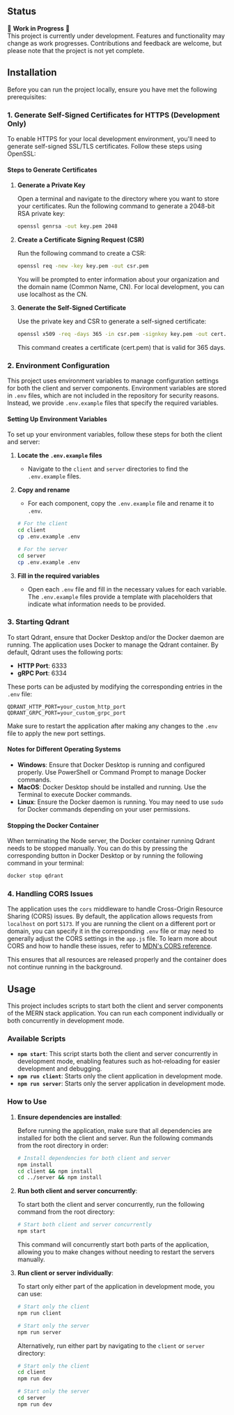 ## Status

🚧 **Work in Progress** 🚧  
This project is currently under development. Features and functionality may change as work progresses. Contributions and feedback are welcome, but please note that the project is not yet complete.

## Installation

Before you can run the project locally, ensure you have met the following prerequisites:

### 1. Generate Self-Signed Certificates for HTTPS (Development Only)

To enable HTTPS for your local development environment, you'll need to generate self-signed SSL/TLS certificates. Follow these steps using OpenSSL:

#### Steps to Generate Certificates

1. **Generate a Private Key**

   Open a terminal and navigate to the directory where you want to store your certificates. Run the following command to generate a 2048-bit RSA private key:

   ```bash
   openssl genrsa -out key.pem 2048
   ```

2. **Create a Certificate Signing Request (CSR)**

   Run the following command to create a CSR:
   ```bash
   openssl req -new -key key.pem -out csr.pem
   ```

   You will be prompted to enter information about your organization and the domain name (Common Name, CN). For local development, you can use localhost as the CN.

3. **Generate the Self-Signed Certificate**

   Use the private key and CSR to generate a self-signed certificate:
   ```bash
   openssl x509 -req -days 365 -in csr.pem -signkey key.pem -out cert.pem
   ```

   This command creates a certificate (cert.pem) that is valid for 365 days.

### 2. Environment Configuration

This project uses environment variables to manage configuration settings for both the client and server components. Environment variables are stored in `.env` files, which are not included in the repository for security reasons. Instead, we provide `.env.example` files that specify the required variables.

#### Setting Up Environment Variables

To set up your environment variables, follow these steps for both the client and server:

1. **Locate the `.env.example` files**
    - Navigate to the `client` and `server` directories to find the `.env.example` files.

2. **Copy and rename**
    - For each component, copy the `.env.example` file and rename it to `.env`.

   ```bash
   # For the client
   cd client
   cp .env.example .env

   # For the server
   cd server
   cp .env.example .env
   ```

3. **Fill in the required variables**

    - Open each `.env` file and fill in the necessary values for each variable. The `.env.example` files provide a template with placeholders that indicate what information needs to be provided.

### 3. Starting Qdrant

To start Qdrant, ensure that Docker Desktop and/or the Docker daemon are running. The application uses Docker to manage the Qdrant container. By default, Qdrant uses the following ports:

- **HTTP Port**: 6333
- **gRPC Port**: 6334

These ports can be adjusted by modifying the corresponding entries in the `.env` file:

```plaintext
QDRANT_HTTP_PORT=your_custom_http_port
QDRANT_GRPC_PORT=your_custom_grpc_port
```

Make sure to restart the application after making any changes to the `.env` file to apply the new port settings.

#### Notes for Different Operating Systems

- **Windows**: Ensure that Docker Desktop is running and configured properly. Use PowerShell or Command Prompt to manage Docker commands.
- **MacOS**: Docker Desktop should be installed and running. Use the Terminal to execute Docker commands.
- **Linux**: Ensure the Docker daemon is running. You may need to use `sudo` for Docker commands depending on your user permissions.

#### Stopping the Docker Container

When terminating the Node server, the Docker container running Qdrant needs to be stopped manually. You can do this by pressing the corresponding button in Docker Desktop or by running the following command in your terminal:

```bash
docker stop qdrant
```

### 4. Handling CORS Issues

The application uses the `cors` middleware to handle Cross-Origin Resource Sharing (CORS) issues. By default, the application allows requests from `localhost` on port `5173`. If you are running the client on a different port or domain, you can specify it in the corresponding `.env` file or may need to generally adjust the CORS settings in the `app.js` file. To learn more about CORS and how to handle these issues, refer to [MDN's CORS reference](https://developer.mozilla.org/en-US/docs/Web/HTTP/CORS).

This ensures that all resources are released properly and the container does not continue running in the background.

## Usage

This project includes scripts to start both the client and server components of the MERN stack application. You can run each component individually or both concurrently in development mode.

### Available Scripts

- **`npm start`**: This script starts both the client and server concurrently in development mode, enabling features such as hot-reloading for easier development and debugging.
- **`npm run client`**: Starts only the client application in development mode.
- **`npm run server`**: Starts only the server application in development mode.

### How to Use

1. **Ensure dependencies are installed**:

   Before running the application, make sure that all dependencies are installed for both the client and server. Run the following commands from the root directory in order:

   ```bash
   # Install dependencies for both client and server
   npm install
   cd client && npm install
   cd ../server && npm install
    ```

2. **Run both client and server concurrently**:

   To start both the client and server concurrently, run the following command from the root directory:

   ```bash
   # Start both client and server concurrently
   npm start
   ```

   This command will concurrently start both parts of the application, allowing you to make changes without needing to restart the servers manually.


3. **Run client or server individually**:

   To start only either part of the application in development mode, you can use:

   ```bash
   # Start only the client
   npm run client
   
   # Start only the server
   npm run server
   ```

   Alternatively, run either part by navigating to the `client` or `server` directory:

   ```bash
   # Start only the client
   cd client
   npm run dev
   
   # Start only the server
   cd server
   npm run dev
   ```